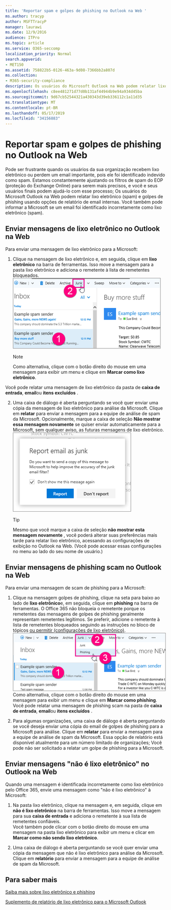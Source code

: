 ```yaml
---
title: 'Reportar spam e golpes de phishing no Outlook na Web '
ms.author: tracyp
author: MSFTTracyP
manager: laurawi
ms.date: 12/9/2016
audience: ITPro
ms.topic: article
ms.service: O365-seccomp
localization_priority: Normal
search.appverid:
- MET150
ms.assetid: 758822b5-0126-463a-9d08-7366bb2a807d
ms.collection:
- M365-security-compliance
description: Os usuários do Microsoft Outlook na Web podem relatar lixo eletrônico (spam) e golpes de phishing usando opções de relatório de email internas. Você também pode informar a Microsoft se um email foi identificado incorretamente como lixo eletrônico (spam).
ms.openlocfilehash: c8ee481271d77d0b131af44944b9e94a934d45ba
ms.sourcegitcommit: 9d67cb52544321a430343d39eb336112c1a11d35
ms.translationtype: MT
ms.contentlocale: pt-BR
ms.lasthandoff: 05/17/2019
ms.locfileid: "34156883"
---
```

# <a name="report-junk-email-and-phishing-scams-in-outlook-on-the-web"></a>Reportar spam e golpes de phishing no Outlook na Web 

Pode ser frustrante quando os usuários da sua organização recebem lixo eletrônico ou perdem um email importante, pois ele foi identificado indevido como spam. Estamos constantemente ajustando os filtros de spam do EOP (proteção do Exchange Online) para serem mais precisos, e você e seus usuários finais podem ajudá-lo com esse processo; Os usuários do Microsoft Outlook na Web podem relatar lixo eletrônico (spam) e golpes de phishing usando opções de relatório de email internas. Você também pode informar a Microsoft se um email foi identificado incorretamente como lixo eletrônico (spam).
  
## <a name="submit-junk-messages-in-outlook-on-the-web"></a>Enviar mensagens de lixo eletrônico no Outlook na Web

Para enviar uma mensagem de lixo eletrônico para a Microsoft:
  
1. Clique na mensagem de lixo eletrônico e, em seguida, clique em **lixo eletrônico** na barra de ferramentas. Isso move a mensagem para a pasta lixo eletrônico e adiciona o remetente à lista de remetentes bloqueados. 
    ![Indica que o email é lixo eletrônico do Outlook na Web](media/a10ae792-aab6-4374-a041-6c3f732eb2e3.png)
  
    > [!NOTE]
    > Como alternativa, clique com o botão direito do mouse em uma mensagem para exibir um menu e clique em **Marcar como lixo eletrônico**. 
  
Você pode relatar uma mensagem de lixo eletrônico da pasta de **caixa de entrada**, **email**ou **itens excluídos** . 
  
2. Uma caixa de diálogo é aberta perguntando se você quer enviar uma cópia da mensagem de lixo eletrônico para análise da Microsoft. Clique em **relatar** para enviar a mensagem para a equipe de análise de spam da Microsoft. Opcionalmente, marque a caixa de seleção **Não mostrar essa mensagem novamente** se quiser enviar automaticamente para a Microsoft, sem qualquer aviso, as futuras mensagens de lixo eletrônico. 
    ![Reportar lixo eletrônico à Microsoft a partir do Outlook na Web](media/e8d3a9f9-6eb6-4309-ba6d-643dffdb6a33.png)
  
    > [!TIP]
    > Mesmo que você marque a caixa de seleção **não mostrar esta mensagem novamente** , você poderá alterar suas preferências mais tarde para relatar lixo eletrônico, acessando as configurações de exibição no Outlook na Web. (Você pode acessar essas configurações no menu ao lado do seu nome de usuário.) 
  
## <a name="submit-phishing-scam-messages-in-outlook-on-the-web"></a>Enviar mensagens de phishing scam no Outlook na Web

Para enviar uma mensagem de scam de phishing para a Microsoft:
  
1. Clique na mensagem golpes de phishing, clique na seta para baixo ao lado de **lixo eletrônico**e, em seguida, clique em **phishing** na barra de ferramentas. O Office 365 não bloqueia o remetente porque os remetentes das mensagens de golpes de phishing geralmente representam remetentes legítimos. Se preferir, adicione o remetente à lista de remetentes bloqueados seguindo as instruções no bloco de tópicos [ou permitir (configurações de lixo eletrônico)](https://go.microsoft.com/fwlink/?LinkId=627572). 
    ![Indica que um email é uma tentativa de phishing no Outlook na Web](media/959bb577-341c-41ee-a159-e46600b2cf8a.png)<br/>Como alternativa, clique com o botão direito do mouse em uma mensagem para exibir um menu e clique em **Marcar como phishing**.<br/>Você pode relatar uma mensagem de phishing scam na pasta de **caixa de entrada**, **email**ou **itens excluídos** . 
  
2. Para algumas organizações, uma caixa de diálogo é aberta perguntando se você deseja enviar uma cópia do email de golpes de phishing para a Microsoft para análise. Clique em **relatar** para enviar a mensagem para a equipe de análise de spam da Microsoft. Essa opção de relatório está disponível atualmente para um número limitado de organizações; Você pode não ser solicitado a relatar um golpe de phishing para a Microsoft. 
    
## <a name="submit-not-junk-messages-in-outlook-on-the-web"></a>Enviar mensagens "não é lixo eletrônico" no Outlook na Web

Quando uma mensagem é identificada incorretamente como lixo eletrônico pelo Office 365, envie uma mensagem como "não é lixo eletrônico" à Microsoft:
  
1. Na pasta lixo eletrônico, clique na mensagem e, em seguida, clique em **não é lixo eletrônico** na barra de ferramentas. Isso move a mensagem para sua **caixa de entrada** e adiciona o remetente à sua lista de remetentes confiáveis. <br/>Você também pode clicar com o botão direito do mouse em uma mensagem na pasta lixo eletrônico para exibir um menu e clicar em **Marcar como não sendo lixo eletrônico**. 
  
2. Uma caixa de diálogo é aberta perguntando se você quer enviar uma cópia da mensagem que não é lixo eletrônico para análise da Microsoft. Clique em **relatório** para enviar a mensagem para a equipe de análise de spam da Microsoft. 
    
## <a name="for-more-information"></a>Para saber mais

[Saiba mais sobre lixo eletrônico e phishing](https://go.microsoft.com/fwlink/p/?LinkId=270068)

[Suplemento de relatório de lixo eletrônico para o Microsoft Outlook](https://docs.microsoft.com/en-us/office365/securitycompliance/junk-email-reporting-add-in-for-microsoft-outlook)
  
  

